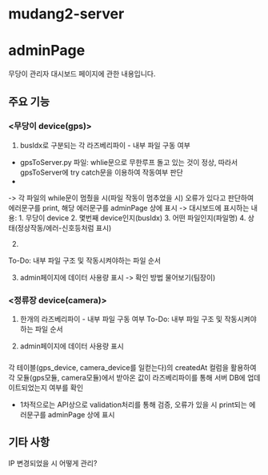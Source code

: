 # mudang2-server
# adminPage
무당이 관리자 대시보드 페이지에 관한 내용입니다.

## 주요 기능
### <무당이 device(gps)>
1. busIdx로 구분되는 각 라즈베리파이 - 내부 파일 구동 여부
- gpsToServer.py 파일: whlie문으로 무한루프 돌고 있는 것이 정상, 따라서 gpsToServer에 try catch문을 이용하여 작동여부 판단
-
-> 각 파일의 while문이 멈췄을 시(파일 작동이 멈추었을 시) 오류가 있다고 판단하여 에러문구를 print, 해당 에러문구를 adminPage 상에 표시
-> 대시보드에 표시하는 내용: 1. 무당이 device 2. 몇번째 device인지(busIdx) 3. 어떤 파일인지(파일명) 4. 상태(정상작동/에러-신호등처럼 표시)

2.
To-Do: 내부 파일 구조 및 작동시켜야하는 파일 순서

3. admin페이지에 데이터 사용량 표시 -> 확인 방법 물어보기(팀장이)

### <정류장 device(camera)>
1. 한개의 라즈베리파이 - 내부 파일 구동 여부
To-Do: 내부 파일 구조 및 작동시켜야하는 파일 순서

2. admin페이지에 데이터 사용량 표시

### <DB>
각 테이블(gps_device, camera_device를 일컫는다)의 createdAt 컬럼을 활용하여 각 모듈(gps모듈, camera모듈)에서 받아온 값이 라즈베리파이를 통해 서버 DB에 업데이트되었는지 여부를 확인
- 1차적으로는 API상으로 validation처리를 통해 검증, 오류가 있을 시 print되는 에러문구를 adminPage 상에 표시

## 기타 사항
IP 변경되었을 시 어떻게 관리?
